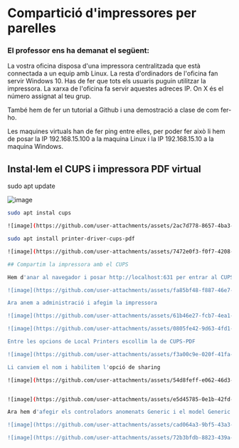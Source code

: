 # Compartició d'impressores per parelles
### El professor ens ha demanat el següent: 
La vostra oficina disposa d'una impressora centralitzada que està connectada a un equip amb Linux. La resta d'ordinadors de l'oficina fan servir Windows 10. Has de fer que tots els usuaris puguin utilitzar la impressora. La xarxa de l'oficina fa servir aquestes adreces IP. On X és el número assignat al teu grup.

També hem de fer un tutorial a Github i una demostració a clase de com fer-ho.

Les maquines virtuals han de fer ping entre elles, per poder fer això li hem de posar la IP 192.168.15.100 a la maquina Linux i la IP 192.168.15.10 a la maquina Windows.

## Instal·lem el CUPS i impressora PDF virtual

sudo apt update

![image](https://github.com/user-attachments/assets/5c468399-7780-4532-a362-1e6b5756e94f)
```bash
sudo apt instal cups

![image](https://github.com/user-attachments/assets/2ac7d778-8657-4ba3-8605-5d713d451e19)

sudo apt install printer-driver-cups-pdf

![image](https://github.com/user-attachments/assets/7472e0f3-f0f7-4208-8891-2ef154013940)

## Compartim la impressora amb el CUPS

Hem d'anar al navegador i posar http://localhost:631 per entrar al CUPS

![image](https://github.com/user-attachments/assets/fa85bf48-f887-46e7-88ad-716f47fc6bc0)

Ara anem a administració i afegim la impressora

![image](https://github.com/user-attachments/assets/61b46e27-fcb7-4ea1-8934-6c69275c1152)

![image](https://github.com/user-attachments/assets/0805fe42-9d63-4fd1-9577-aed3512673a8)

Entre les opcions de Local Printers escollim la de CUPS-PDF

![image](https://github.com/user-attachments/assets/f3a00c9e-020f-41fa-84cf-e5ef8e304cb6)

Li canviem el nom i habilitem l'opció de sharing

![image](https://github.com/user-attachments/assets/54d8feff-e062-46d3-92ce-8917b20649f1)


![image](https://github.com/user-attachments/assets/e5d45785-0e1b-42fd-a5c3-8502bf80ccfc)

Ara hem d'afegir els controladors anomenats Generic i el model Generic CUPS-PDF Printer (w/options) (en)

![image](https://github.com/user-attachments/assets/cad064a3-9bf5-43a3-ab79-b68011555578)

![image](https://github.com/user-attachments/assets/72b3bfdb-8823-439a-b52a-ca761ff55198)



